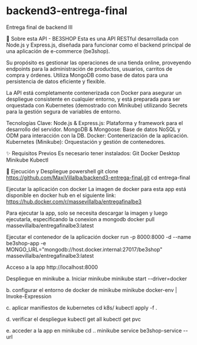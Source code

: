 # backend3-entrega-final
Entrega final de backend III


🚀 Sobre esta API - BE3SHOP
Esta es una API RESTful desarrollada con Node.js y Express.js, diseñada para funcionar como el backend principal de una aplicación de e-commerce (be3shop). 

Su propósito es gestionar las operaciones de una tienda online, proveyendo endpoints para la administración de productos, usuarios, carritos de compra y órdenes. Utiliza MongoDB como base de datos para una persistencia de datos eficiente y flexible.

La API está completamente contenerizada con Docker para asegurar un despliegue consistente en cualquier entorno, y está preparada para ser orquestada con Kubernetes (demostrado con Minikube) utilizando Secrets para la gestión segura de variables de entorno.

Tecnologías Clave:
Node.js & Express.js: Plataforma y framework para el desarrollo del servidor.
MongoDB & Mongoose: Base de datos NoSQL y ODM para interacción con la DB.
Docker: Contenerización de la aplicación.
Kubernetes (Minikube): Orquestación y gestión de contenedores.

✨ Requisitos Previos
Es necesario tener instalados:
Git
Docker Desktop
Minikube
Kubectl

🐳 Ejecución y Despliegue
powershell
git clone https://github.com/MaxiVillalba/backend3-entrega-final.git
cd entrega-final


Ejecutar la aplicación con docker
La imagen de docker para esta app está disponible en docker hub en el siguiente link:
https://hub.docker.com/r/massevillalba/entregafinalbe3

Para ejecutar la app, solo se necesita descargar la imagen y luego ejecutarla, especificando la conexion a mongodb
docker pull massevillalba/entregafinalbe3:latest

Ejecutar el contenedor de la aplicación
docker run -p 8000:8000 -d --name be3shop-app -e MONGO_URL="mongodb://host.docker.internal:27017/be3shop" massevillalba/entregafinalbe3:latest

Acceso a la app
http://localhost:8000

Despliegue en minikube
a. Iniciar minikube
minikube start --driver=docker

b. configurar el entorno de docker de minikube
minikube docker-env | Invoke-Expression 

c. aplicar manifiestos de kubernetes
cd k8s/
kubectl apply -f .

d. verificar el despliegue
kubectl get all
kubectl get pvc

e. acceder a la app en minikube
cd ..
minikube service be3shop-service --url